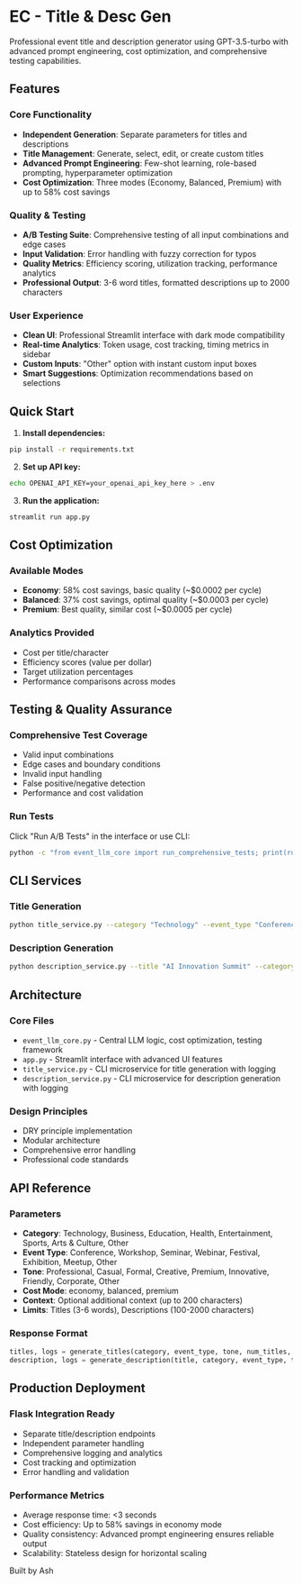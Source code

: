 # EC - Title & Desc Gen

Professional event title and description generator using GPT-3.5-turbo with advanced prompt engineering, cost optimization, and comprehensive testing capabilities.

## Features

### Core Functionality
- **Independent Generation**: Separate parameters for titles and descriptions
- **Title Management**: Generate, select, edit, or create custom titles
- **Advanced Prompt Engineering**: Few-shot learning, role-based prompting, hyperparameter optimization
- **Cost Optimization**: Three modes (Economy, Balanced, Premium) with up to 58% cost savings

### Quality & Testing
- **A/B Testing Suite**: Comprehensive testing of all input combinations and edge cases
- **Input Validation**: Error handling with fuzzy correction for typos
- **Quality Metrics**: Efficiency scoring, utilization tracking, performance analytics
- **Professional Output**: 3-6 word titles, formatted descriptions up to 2000 characters

### User Experience
- **Clean UI**: Professional Streamlit interface with dark mode compatibility
- **Real-time Analytics**: Token usage, cost tracking, timing metrics in sidebar
- **Custom Inputs**: "Other" option with instant custom input boxes
- **Smart Suggestions**: Optimization recommendations based on selections

## Quick Start

1. **Install dependencies:**
```bash
pip install -r requirements.txt
```

2. **Set up API key:**
```bash
echo OPENAI_API_KEY=your_openai_api_key_here > .env
```

3. **Run the application:**
```bash
streamlit run app.py
```

## Cost Optimization

### Available Modes
- **Economy**: 58% cost savings, basic quality (~$0.0002 per cycle)
- **Balanced**: 37% cost savings, optimal quality (~$0.0003 per cycle)
- **Premium**: Best quality, similar cost (~$0.0005 per cycle)

### Analytics Provided
- Cost per title/character
- Efficiency scores (value per dollar)
- Target utilization percentages  
- Performance comparisons across modes

## Testing & Quality Assurance

### Comprehensive Test Coverage
- Valid input combinations
- Edge cases and boundary conditions
- Invalid input handling
- False positive/negative detection
- Performance and cost validation

### Run Tests
Click "Run A/B Tests" in the interface or use CLI:
```bash
python -c "from event_llm_core import run_comprehensive_tests; print(run_comprehensive_tests())"
```

## CLI Services

### Title Generation
```bash
python title_service.py --category "Technology" --event_type "Conference" --tone "Professional" --num_titles 3 --context "AI focus"
```

### Description Generation
```bash
python description_service.py --title "AI Innovation Summit" --category "Technology" --event_type "Conference" --tone "Professional" --max_chars 1500 --context "networking emphasis"
```

## Architecture

### Core Files
- `event_llm_core.py` - Central LLM logic, cost optimization, testing framework
- `app.py` - Streamlit interface with advanced UI features
- `title_service.py` - CLI microservice for title generation with logging
- `description_service.py` - CLI microservice for description generation with logging

### Design Principles
- DRY principle implementation
- Modular architecture
- Comprehensive error handling
- Professional code standards

## API Reference

### Parameters
- **Category**: Technology, Business, Education, Health, Entertainment, Sports, Arts & Culture, Other
- **Event Type**: Conference, Workshop, Seminar, Webinar, Festival, Exhibition, Meetup, Other
- **Tone**: Professional, Casual, Formal, Creative, Premium, Innovative, Friendly, Corporate, Other
- **Cost Mode**: economy, balanced, premium
- **Context**: Optional additional context (up to 200 characters)
- **Limits**: Titles (3-6 words), Descriptions (100-2000 characters)

### Response Format
```python
titles, logs = generate_titles(category, event_type, tone, num_titles, context, cost_mode)
description, logs = generate_description(title, category, event_type, tone, context, max_chars, cost_mode)
```

## Production Deployment

### Flask Integration Ready
- Separate title/description endpoints
- Independent parameter handling
- Comprehensive logging and analytics
- Cost tracking and optimization
- Error handling and validation

### Performance Metrics
- Average response time: <3 seconds
- Cost efficiency: Up to 58% savings in economy mode
- Quality consistency: Advanced prompt engineering ensures reliable output
- Scalability: Stateless design for horizontal scaling

Built by Ash